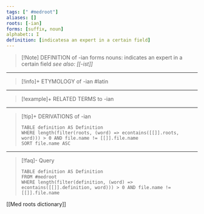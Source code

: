```yaml
---
tags: [" #medroot"]
aliases: []
roots: [-ian]
forms: [suffix, noun]
alphabet:: I
definition: [indicatesa an expert in a certain field]
---
```

>[!Note] DEFINITION of -ian
>forms nouns: indicates an expert in a certain field
>*see also: [[-ist]]*
_____
>[!info]+ ETYMOLOGY of -ian
>#latin
_____
>[!example]+ RELATED TERMS to -ian
>
_____
>[!tip]+ DERIVATIONS of -ian
>```dataview
>TABLE definition AS Definition 
>WHERE length(filter(roots, (word) => econtains([[]].roots, word))) > 0 AND file.name != [[]].file.name
>SORT file.name ASC
>```
_____
>[!faq]- Query
>```dataview
>TABLE definition AS Definition
>FROM #medroot
>WHERE length(filter(definition, (word) => econtains([[]].definition, word))) > 0 AND file.name != [[]].file.name
>```

[[Med roots dictionary]]